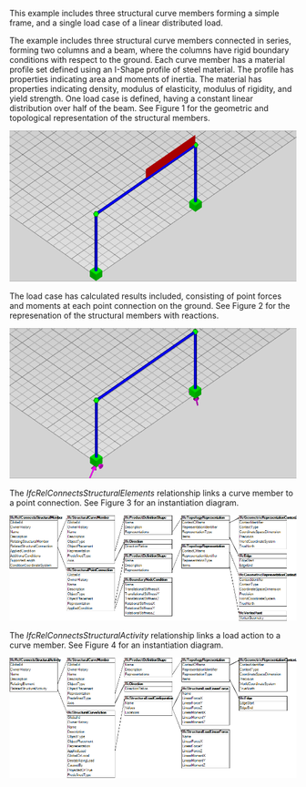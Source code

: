 ﻿This example includes three structural curve members forming a simple frame, and a single load case of a linear distributed load.

The example includes three structural curve members connected in series, forming two columns and a beam, where the columns have rigid boundary conditions with respect to the ground. Each curve member has a material profile set defined using an I-Shape profile of steel material. The profile has properties indicating area and moments of inertia. The material has properties indicating density, modulus of elasticity, modulus of rigidity, and yield strength. One load case is defined, having a constant linear distribution over half of the beam. See Figure 1 for the geometric and topological representation of the structural members.

!["structural_analysis_fig-1.png 118,0 KB"](../../../../figures/examples/structural_analysis_curve-1.png "Figure 1 &mdash; Structural members and actions &nbsp;")

The load case has calculated results included, consisting of point forces and moments at each point connection on the ground. See Figure 2 for the represenation of the structural members with reactions.

!["structural_analysis_fig-2.png 109,0 KB"](../../../../figures/examples/structural_analysis_curve-2.png "Figure 2 &mdash; Structural members and reactions  &nbsp;")

The _IfcRelConnectsStructuralElements_ relationship links a curve member to a point connection. See Figure 3 for an instantiation diagram.

!["structural_analysis_fig-3.png 48,1 KB"](../../../../figures/examples/structural_analysis_curve-3.png "Figure 3 &mdash; Structural connection graph &nbsp;")

The _IfcRelConnectsStructuralActivity_ relationship links a load action to a curve member. See Figure 4 for an instantiation diagram.

!["structural_analysis_fig-4.png 43,1 KB"](../../../../figures/examples/structural_analysis_curve-4.png "Figure 4 &mdash; Structural load graph")